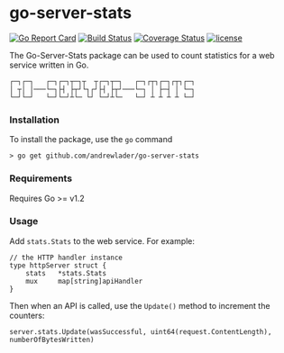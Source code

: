 # go-server-stats

[![Go Report Card](https://goreportcard.com/badge/github.com/andrewlader/go-server-stats)](https://goreportcard.com/report/github.com/andrewlader/go-server-stats)
[![Build Status](https://travis-ci.org/AndrewLader/go-server-stats.svg?branch=master)](https://travis-ci.org/AndrewLader/go-server-stats)
[![Coverage Status](https://coveralls.io/repos/github/AndrewLader/go-server-stats/badge.svg?branch=master)](https://coveralls.io/github/AndrewLader/go-server-stats?branch=master)
[![license](https://img.shields.io/github/license/mashape/apistatus.svg)](https://github.com/AndrewLader/go-server-stats/blob/master/LICENSE)

The Go-Server-Stats package can be used to count statistics for a web service written in Go. 

```
┌─┐┌─┐   ┌─┐┌─┐┬─┐┬  ┬┌─┐┬─┐   ┌─┐┌┬┐┌─┐┌┬┐┌─┐
│ ┬│ │───└─┐├┤ ├┬┘└┐┌┘├┤ ├┬┘───└─┐ │ ├─┤ │ └─┐
└─┘└─┘   └─┘└─┘┴└─ └┘ └─┘┴└─   └─┘ ┴ ┴ ┴ ┴ └─┘
```

### Installation
To install the package, use the `go` command
```
> go get github.com/andrewlader/go-server-stats
```

### Requirements
Requires Go >= v1.2

### Usage
Add `stats.Stats` to the web service. For example:
```
// the HTTP handler instance
type httpServer struct {
	stats   *stats.Stats
	mux     map[string]apiHandler
}
```

Then when an API is called, use the `Update()` method to increment the counters:
```
server.stats.Update(wasSuccessful, uint64(request.ContentLength), numberOfBytesWritten)
```
